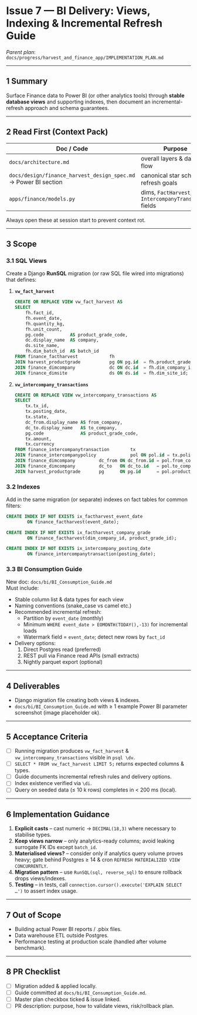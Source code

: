 # Issue 7 — BI Delivery: Views, Indexing & Incremental Refresh Guide  

_Parent plan_: `docs/progress/harvest_and_finance_app/IMPLEMENTATION_PLAN.md`  

---

## 1 Summary  
Surface Finance data to Power BI (or other analytics tools) through **stable database views** and supporting indexes, then document an incremental-refresh approach and schema guarantees.

---

## 2 Read First (Context Pack)  

| Doc / Code | Purpose |
|------------|---------|
| `docs/architecture.md` | overall layers & data-flow |
| `docs/design/finance_harvest_design_spec.md` → Power BI section | canonical star schema & refresh goals |
| `apps/finance/models.py` | dims, `FactHarvest`, `IntercompanyTransaction` fields |

Always open these at session start to prevent context rot.

---

## 3 Scope  

### 3.1 SQL Views  
Create a Django **RunSQL** migration (or raw SQL file wired into migrations) that defines:

1. **`vw_fact_harvest`**  
   ```sql
   CREATE OR REPLACE VIEW vw_fact_harvest AS
   SELECT
       fh.fact_id,
       fh.event_date,
       fh.quantity_kg,
       fh.unit_count,
       pg.code          AS product_grade_code,
       dc.display_name  AS company,
       ds.site_name,
       fh.dim_batch_id  AS batch_id
   FROM finance_factharvest            fh
   JOIN harvest_productgrade           pg ON pg.id  = fh.product_grade_id
   JOIN finance_dimcompany             dc ON dc.id  = fh.dim_company_id
   JOIN finance_dimsite                ds ON ds.id  = fh.dim_site_id;
   ```

2. **`vw_intercompany_transactions`**  
   ```sql
   CREATE OR REPLACE VIEW vw_intercompany_transactions AS
   SELECT
       tx.tx_id,
       tx.posting_date,
       tx.state,
       dc_from.display_name AS from_company,
       dc_to.display_name   AS to_company,
       pg.code              AS product_grade_code,
       tx.amount,
       tx.currency
   FROM finance_intercompanytransaction        tx
   JOIN finance_intercompanypolicy             pol ON pol.id = tx.policy_id
   JOIN finance_dimcompany         dc_from ON dc_from.id = pol.from_company_id
   JOIN finance_dimcompany         dc_to   ON dc_to.id   = pol.to_company_id
   JOIN harvest_productgrade       pg      ON pg.id      = pol.product_grade_id;
   ```

### 3.2 Indexes  
Add in the same migration (or separate) indexes on fact tables for common filters:  
```sql
CREATE INDEX IF NOT EXISTS ix_factharvest_event_date
        ON finance_factharvest(event_date);

CREATE INDEX IF NOT EXISTS ix_factharvest_company_grade
        ON finance_factharvest(dim_company_id, product_grade_id);

CREATE INDEX IF NOT EXISTS ix_intercompany_posting_date
        ON finance_intercompanytransaction(posting_date);
```

### 3.3 BI Consumption Guide  
New doc: `docs/bi/BI_Consumption_Guide.md`  
Must include:  
- Stable column list & data types for each view  
- Naming conventions (snake_case vs camel etc.)  
- Recommended incremental refresh:  
  - Partition by `event_date` (monthly)  
  - Minimum <code>WHERE event_date &gt; EOMONTH(TODAY(),-13)</code> for incremental loads  
  - Watermark field = `event_date`; detect new rows by `fact_id`  
- Delivery options:  
  1. Direct Postgres read (preferred)  
  2. REST pull via Finance read APIs (small extracts)  
  3. Nightly parquet export (optional)

---

## 4 Deliverables  
- Django migration file creating both views & indexes.  
- `docs/bi/BI_Consumption_Guide.md` with ≥ 1 example Power BI parameter screenshot (image placeholder ok).  

---

## 5 Acceptance Criteria  
- [ ] Running migration produces `vw_fact_harvest` & `vw_intercompany_transactions` visible in `psql \dv`.  
- [ ] `SELECT * FROM vw_fact_harvest LIMIT 5;` returns expected columns & types.  
- [ ] Guide documents incremental refresh rules and delivery options.  
- [ ] Index existence verified via `\di`.  
- [ ] Query on seeded data (≤ 10 k rows) completes in < 200 ms (local).  

---

## 6 Implementation Guidance  
1. **Explicit casts** – cast numeric → `DECIMAL(18,3)` where necessary to stabilise types.  
2. **Keep views narrow** – only analytics-ready columns; avoid leaking surrogate FK IDs except `batch_id`.  
3. **Materialised views?** – consider only if analytics query volume proves heavy; gate behind Postgres ≥ 14 & cron `REFRESH MATERIALIZED VIEW CONCURRENTLY`.  
4. **Migration pattern** – use `RunSQL(sql, reverse_sql)` to ensure rollback drops views/indexes.  
5. **Testing** – in tests, call `connection.cursor().execute('EXPLAIN SELECT …')` to assert index usage.  

---

## 7 Out of Scope  
- Building actual Power BI reports / .pbix files.  
- Data warehouse ETL outside Postgres.  
- Performance testing at production scale (handled after volume benchmark).

---

## 8 PR Checklist  
- [ ] Migration added & applied locally.  
- [ ] Guide committed at `docs/bi/BI_Consumption_Guide.md`.  
- [ ] Master plan checkbox ticked & issue linked.  
- [ ] PR description: purpose, how to validate views, risk/rollback plan.  
